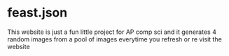 # feast.json
This website is just a fun little project for AP comp sci and it generates 4 random images from a pool of images everytime you refresh or re visit the website
